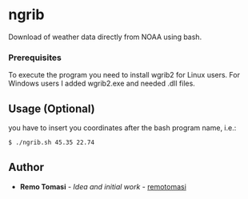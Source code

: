 # ngrib
Download of weather data directly from NOAA using bash.

### Prerequisites

To execute the program you need to install wgrib2 for Linux users.
For Windows users I added wgrib2.exe and needed .dll files.

## Usage (Optional)
you have to insert you coordinates after the bash program name, i.e.:
```bash
$ ./ngrib.sh 45.35 22.74
```



## Author

* **Remo Tomasi** - *Idea and initial work* - [remotomasi](https://github.com/remotomasi)
